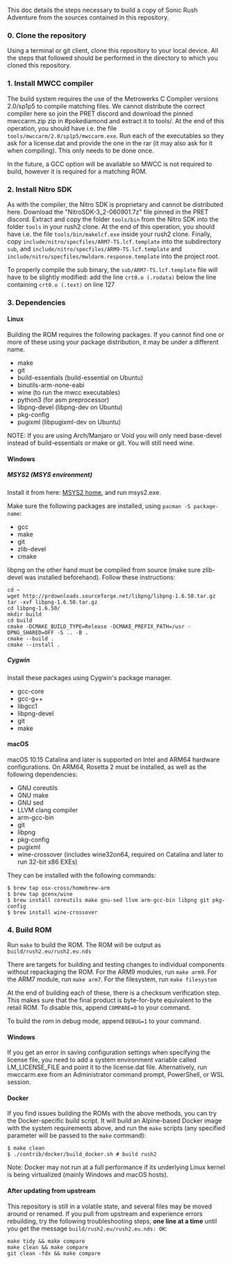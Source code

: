 This doc details the steps necessary to build a copy of Sonic Rush Adventure from the sources contained in this repository.

### 0. Clone the repository

Using a terminal or git client, clone this repository to your local device. All the steps that followed should be performed in the directory to which you cloned this repository.

### 1. Install MWCC compiler

The build system requires the use of the Metrowerks C Compiler versions 2.0/sp1p5 to compile matching files. We cannot distribute the correct compiler here so join the PRET discord and download the pinned mwccarm.zip zip in #pokediamond and extract it to tools/. At the end of this operation, you should have i.e. the file `tools/mwccarm/2.0/sp1p5/mwccarm.exe`. Run each of the executables so they ask for a license.dat and provide the one in the rar (it may also ask for it when compiling). This only needs to be done once.

In the future, a GCC option will be available so MWCC is not required to build, however it is required for a matching ROM.

### 2. Install Nitro SDK

As with the compiler, the Nitro SDK is proprietary and cannot be distributed here. Download the "NitroSDK-3_2-060901.7z" file pinned in the PRET discord. Extract and copy the folder `tools/bin` from the Nitro SDK into the folder `tools` in your rush2 clone. At the end of this operation, you should have i.e. the file `tools/bin/makelcf.exe` inside your rush2 clone. Finally, copy `include/nitro/specfiles/ARM7-TS.lcf.template` into the subdirectory `sub`, and `include/nitro/specfiles/ARM9-TS.lcf.template` and `include/nitro/specfiles/mwldarm.response.template` into the project root.

To properly compile the sub binary, the `sub/ARM7-TS.lcf.template` file will have to be slightly modified: add the line `crt0.o (.rodata)` below the line containing `crt0.o (.text)` on line 127

### 3. Dependencies

#### Linux

Building the ROM requires the following packages. If you cannot find one or more of these using your package distribution, it may be under a different name.

* make
* git
* build-essentials (build-essential on Ubuntu)
* binutils-arm-none-eabi
* wine (to run the mwcc executables)
* python3 (for asm preprocessor)
* libpng-devel (libpng-dev on Ubuntu)
* pkg-config
* pugixml (libpugixml-dev on Ubuntu)

NOTE: If you are using Arch/Manjaro or Void you will only need base-devel instead of build-essentials or make or git. You will still need wine.

#### Windows

##### MSYS2 (MSYS environment)

Install it from here: [MSYS2 home](https://www.msys2.org/), and run msys2.exe.

Make sure the following packages are installed, using ```pacman -S package-name```:
* gcc
* make
* git
* zlib-devel
* cmake

libpng on the other hand must be compiled from source (make sure zlib-devel was installed beforehand). Follow these instructions:
```console
cd ~
wget http://prdownloads.sourceforge.net/libpng/libpng-1.6.50.tar.gz
tar -xvf libpng-1.6.50.tar.gz
cd libpng-1.6.50/
mkdir build
cd build
cmake -DCMAKE_BUILD_TYPE=Release -DCMAKE_PREFIX_PATH=/usr -DPNG_SHARED=OFF -S .. -B .
cmake --build .
cmake --install .
```

##### Cygwin

Install these packages using Cygwin's package manager.

* gcc-core
* gcc-g++
* libgcc1
* libpng-devel
* git
* make

#### macOS

macOS 10.15 Catalina and later is supported on Intel and ARM64 hardware configurations. On ARM64, Rosetta 2 must be installed, as well as the following dependencies:

* GNU coreutils
* GNU make
* GNU sed
* LLVM clang compiler
* arm-gcc-bin
* git
* libpng
* pkg-config
* pugixml
* wine-crossover (includes wine32on64, required on Catalina and later to run 32-bit x86 EXEs)

They can be installed with the following commands:

```console
$ brew tap osx-cross/homebrew-arm
$ brew tap gcenx/wine
$ brew install coreutils make gnu-sed llvm arm-gcc-bin libpng git pkg-config
$ brew install wine-crossover
```

### 4. Build ROM

Run `make` to build the ROM. The ROM will be output as `build/rush2.eu/rush2.eu.nds`

There are targets for building and testing changes to individual components without repackaging the ROM. For the ARM9 modules, run `make arm9`. For the ARM7 module, run `make arm7`. For the filesystem, run `make filesystem`

At the end of building each of these, there is a checksum verification step. This makes sure that the final product is byte-for-byte equivalent to the retail ROM. To disable this, append `COMPARE=0` to your command.

To build the rom in debug mode, append `DEBUG=1` to your command.

#### Windows

If you get an error in saving configuration settings when specifying the license file, you need to add a system environment variable called LM_LICENSE_FILE and point it to the license.dat file. Alternatively, run mwccarm.exe from an Administrator command prompt, PowerShell, or WSL session.

#### Docker

If you find issues building the ROMs with the above methods, you can try the Docker-specific build script. It will build an Alpine-based Docker image with the system requirements above, and run the `make` scripts (any specified parameter will be passed to the `make` command):

```console
$ make clean
$ ./contrib/docker/build_docker.sh # build rush2
```

Note: Docker may not run at a full performance if its underlying Linux kernel is being virtualized (mainly Windows and macOS hosts).

#### After updating from upstream

This repository is still in a volatile state, and several files may be moved around or renamed. If you pull from upstream and experience errors rebuilding, try the following troubleshooting steps, **one line at a time** until you get the message `build/rush2.eu/rush2.eu.nds: OK`:

```shell
make tidy && make compare
make clean && make compare
git clean -fdx && make compare
```
